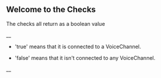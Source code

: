 Welcome to the Checks
-----------------------

The checks all return as a boolean value

__
* 'true' means that it is connected to a VoiceChannel.

* 'false' means that it isn't connected to any VoiceChannel.

__
